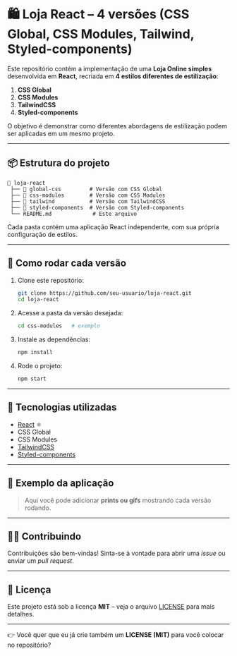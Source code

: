 # 🛍️ Loja React – 4 versões (CSS Global, CSS Modules, Tailwind, Styled-components)

Este repositório contém a implementação de uma **Loja Online simples** desenvolvida em **React**, recriada em **4 estilos diferentes de estilização**:

1. **CSS Global**
2. **CSS Modules**
3. **TailwindCSS**
4. **Styled-components**

O objetivo é demonstrar como diferentes abordagens de estilização podem ser aplicadas em um mesmo projeto.

---

## 📦 Estrutura do projeto

```
📂 loja-react
 ├── 📂 global-css         # Versão com CSS Global
 ├── 📂 css-modules        # Versão com CSS Modules
 ├── 📂 tailwind           # Versão com TailwindCSS
 ├── 📂 styled-components  # Versão com Styled-components
 └── README.md             # Este arquivo
```

Cada pasta contém uma aplicação React independente, com sua própria configuração de estilos.

---

## 🚀 Como rodar cada versão

1. Clone este repositório:

   ```bash
   git clone https://github.com/seu-usuario/loja-react.git
   cd loja-react
   ```

2. Acesse a pasta da versão desejada:

   ```bash
   cd css-modules   # exemplo
   ```

3. Instale as dependências:

   ```bash
   npm install
   ```

4. Rode o projeto:

   ```bash
   npm start
   ```

---

## 🎨 Tecnologias utilizadas

* [React](https://reactjs.org/) ⚛️
* CSS Global
* CSS Modules
* [TailwindCSS](https://tailwindcss.com/)
* [Styled-components](https://styled-components.com/)

---

## 📸 Exemplo da aplicação

> Aqui você pode adicionar **prints ou gifs** mostrando cada versão rodando.

---

## 🧑‍💻 Contribuindo

Contribuições são bem-vindas!
Sinta-se à vontade para abrir uma *issue* ou enviar um *pull request*.

---

## 📄 Licença

Este projeto está sob a licença **MIT** – veja o arquivo [LICENSE](LICENSE) para mais detalhes.

---

👉 Você quer que eu já crie também um **LICENSE (MIT)** para você colocar no repositório?
